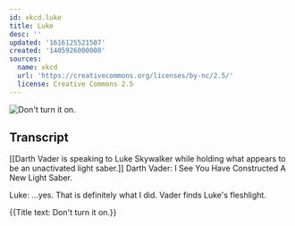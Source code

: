 ```yaml
---
id: xkcd.luke
title: Luke
desc: ''
updated: '1616125521507'
created: '1405926000000'
sources:
  name: xkcd
  url: 'https://creativecommons.org/licenses/by-nc/2.5/'
  license: Creative Commons 2.5
---
```

![Don't turn it on.](https://imgs.xkcd.com/comics/luke.png)

## Transcript
[[Darth Vader is speaking to Luke Skywalker while holding what appears to be an unactivated light saber.]]
Darth Vader: 
I See You Have Constructed A New Light Saber.

Luke: ...yes. That is definitely what I did.
Vader finds Luke's fleshlight.

{{Title text: Don't turn it on.}}
